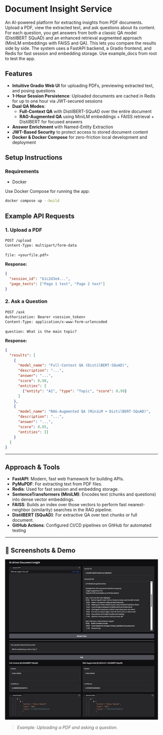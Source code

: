 
# Document Insight Service

An AI-powered platform for extracting insights from PDF documents. Upload a PDF, view the extracted text, and ask questions about its content. For each question, you get answers from both a classic QA model (DistilBERT SQuAD) and an enhanced retrieval augmented approach (MiniLM embeddings with FAISS and QA). This lets you compare the results side by side. The system uses a FastAPI backend, a Gradio frontend, and Redis for fast session and embedding storage. Use example_docs from root to test the app.



## Features
- **Intuitive Gradio Web UI** for uploading PDFs, previewing extracted text, and posing questions  
- **1-Hour Session Persistence**: Uploaded documents are cached in Redis for up to one hour via JWT-secured sessions  
- **Dual QA Modes**:  
  - **Full-Context QA** with DistilBERT-SQuAD over the entire document  
  - **RAG-Augmented QA** using MiniLM embeddings + FAISS retrieval + DistilBERT for focused answers  
- **Answer Enrichment** with Named-Entity Extraction  
- **JWT-Based Security** to protect access to stored document content  
- **Docker & Docker Compose** for zero-friction local development and deployment  


## Setup Instructions

### Requirements
- Docker

Use Docker Compose for running the app:
   ```sh
   docker compose up --build
   ```

## Example API Requests

### 1. Upload a PDF
```http
POST /upload
Content-Type: multipart/form-data

file: <yourfile.pdf>
```
**Response:**
```json
{
  "session_id": "b1c2d3e4...",
  "page_texts": ["Page 1 text", "Page 2 text"]
}
```

### 2. Ask a Question
```http
POST /ask
Authorization: Bearer <session_token>
Content-Type: application/x-www-form-urlencoded

question: What is the main topic?
```
**Response:**
```json
{
  "results": [
    {
      "model_name": "Full-Context QA (DistilBERT-SQuAD)",
      "description": "...",
      "answer": "...",
      "score": 0.98,
      "entities": [
        {"entity": "AI", "type": "Topic", "score": 0.99}
      ]
    },
    {
      "model_name": "RAG-Augmented QA (MiniLM + DistilBERT-SQuAD)",
      "description": "...",
      "answer": "...",
      "score": 0.95,
      "entities": []
    }
  ]
}
```

---

## Approach & Tools

- **FastAPI**: Modern, fast web framework for building APIs.
- **PyMuPDF**: For extracting text from PDF files.
- **Redis**: Used for fast session and embedding storage.
- **SentenceTransformers (MiniLM)**: Encodes text (chunks and questions) into dense vector embeddings.
- **FAISS**: Builds an index over those vectors to perform fast nearest-neighbor (similarity) searches in the RAG pipeline.
- **DistilBERT (SQuAD)**: For extractive QA over text chunks or full document.
- **GitHub Actions**: Configured CI/CD pipelines on GitHub for automated testing

---

## 📸 Screenshots & Demo

![API Swagger UI](example_image.png)
> 
> _Example: Uploading a PDF and asking a question._

